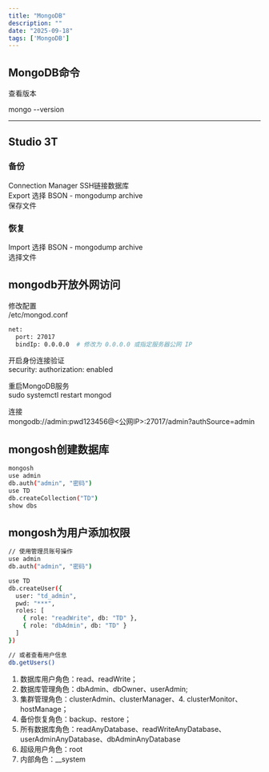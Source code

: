 ```yaml
---
title: "MongoDB"
description: ""
date: "2025-09-18"
tags: ['MongoDB']
---
```


## MongoDB命令

查看版本

mongo --version

---

## Studio 3T  

### 备份  

Connection Manager SSH链接数据库  
Export 选择 BSON - mongodump archive  
保存文件

### 恢复  

Import 选择 BSON - mongodump archive  
选择文件

## mongodb开放外网访问

修改配置  
/etc/mongod.conf
~~~sh
net:
  port: 27017
  bindIp: 0.0.0.0  # 修改为 0.0.0.0 或指定服务器公网 IP
~~~

开启身份连接验证  
security:
  authorization: enabled

重启MongoDB服务  
sudo systemctl restart mongod

连接  
mongodb://admin:pwd123456@<公网IP>:27017/admin?authSource=admin

## mongosh创建数据库
~~~sh
mongosh
use admin
db.auth("admin", "密码")
use TD
db.createCollection("TD")
show dbs
~~~

## mongosh为用户添加权限
~~~sh
// 使用管理员账号操作
use admin
db.auth("admin", "密码")

use TD
db.createUser({
  user: "td_admin",
  pwd: "***",
  roles: [
    { role: "readWrite", db: "TD" },
    { role: "dbAdmin", db: "TD" }
  ]
})

// 或者查看用户信息
db.getUsers()
~~~

1. 数据库用户角色：read、readWrite；
2. 数据库管理角色：dbAdmin、dbOwner、userAdmin;
1. 集群管理角色：clusterAdmin、clusterManager、4. clusterMonitor、hostManage；
4. 备份恢复角色：backup、restore；
5. 所有数据库角色：readAnyDatabase、readWriteAnyDatabase、userAdminAnyDatabase、dbAdminAnyDatabase
6. 超级用户角色：root
7. 内部角色：__system